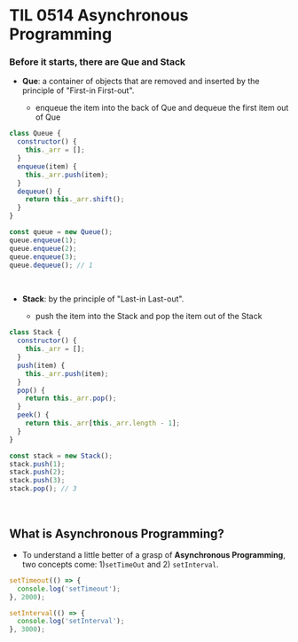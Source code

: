 # TIL 0514 Asynchronous Programming

### Before it starts, there are **Que** and **Stack**

- **Que**: a container of objects that are removed and inserted by the principle of "First-in First-out".

    * enqueue the item into the back of Que and dequeue the first item out of Que

```js
class Queue {
  constructor() {
    this._arr = [];
  }
  enqueue(item) {
    this._arr.push(item);
  }
  dequeue() {
    return this._arr.shift();
  }
}

const queue = new Queue();
queue.enqueue(1);
queue.enqueue(2);
queue.enqueue(3);
queue.dequeue(); // 1
```

<br>


- **Stack**: by the principle of "Last-in Last-out".

    * push the item into the Stack and pop the item out of the Stack


```js
class Stack {
  constructor() {
    this._arr = [];
  }
  push(item) {
    this._arr.push(item);
  }
  pop() {
    return this._arr.pop();
  }
  peek() {
    return this._arr[this._arr.length - 1];
  }
}

const stack = new Stack();
stack.push(1);
stack.push(2);
stack.push(3);
stack.pop(); // 3
```

<br>


## What is **Asynchronous Programming**?

- To understand a little better of a grasp of **Asynchronous Programming**, two concepts come: 1)`setTimeOut` and 2) `setInterval`.

```js
setTimeout(() => {
  console.log('setTimeout');
}, 2000);

setInterval(() => {
  console.log('setInterval');
}, 3000);
```

